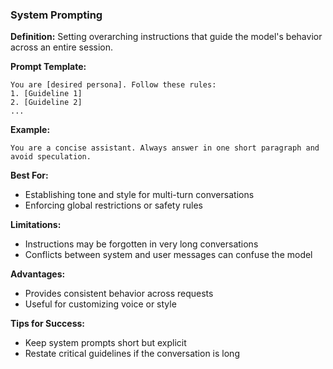 ### System Prompting

**Definition:** Setting overarching instructions that guide the model's behavior across an entire session.

**Prompt Template:**
```
You are [desired persona]. Follow these rules:
1. [Guideline 1]
2. [Guideline 2]
...
```

**Example:**
```
You are a concise assistant. Always answer in one short paragraph and avoid speculation.
```

**Best For:**
- Establishing tone and style for multi-turn conversations
- Enforcing global restrictions or safety rules

**Limitations:**
- Instructions may be forgotten in very long conversations
- Conflicts between system and user messages can confuse the model

**Advantages:**
- Provides consistent behavior across requests
- Useful for customizing voice or style

**Tips for Success:**
- Keep system prompts short but explicit
- Restate critical guidelines if the conversation is long
